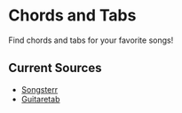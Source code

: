 # Chords and Tabs

Find chords and tabs for your favorite songs!

## Current Sources

- [Songsterr](https://songsterr.com)
- [Guitaretab](https://guitaretab.com)